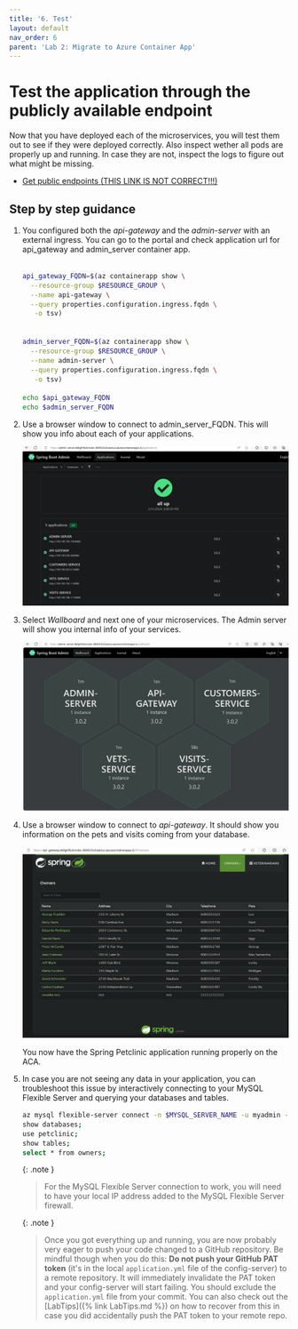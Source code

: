 ```yaml
---
title: '6. Test'
layout: default
nav_order: 6
parent: 'Lab 2: Migrate to Azure Container App'
---
```


# Test the application through the publicly available endpoint

Now that you have deployed each of the microservices, you will test them out to see if they were deployed correctly. Also inspect wether all pods are properly up and running. In case they are not, inspect the logs to figure out what might be missing.

- [Get public endpoints (THIS LINK IS NOT CORRECT!!!)](https://docs.microsoft.com/azure/aks/kubernetes-walkthrough#test-the-application)

## Step by step guidance

1. You configured both the _api-gateway_ and the _admin-server_ with an external ingress. You can go to the portal and check application url for api_gateway and admin_server container app.

   ```bash
   
   api_gateway_FQDN=$(az containerapp show \
     --resource-group $RESOURCE_GROUP \
     --name api-gateway \
     --query properties.configuration.ingress.fqdn \
      -o tsv)
   

   admin_server_FQDN=$(az containerapp show \
     --resource-group $RESOURCE_GROUP \
     --name admin-server \
     --query properties.configuration.ingress.fqdn \
      -o tsv)

   echo $api_gateway_FQDN
   echo $admin_server_FQDN
   ```

1. Use a browser window to connect to admin_server_FQDN. This will show you info about each of your applications.

   ![adminserver_applications](../../images/adminserver_applications.png)

1. Select _Wallboard_ and next one of your microservices. The Admin server will show you internal info of your services.

   ![adminserver_wallboard](../../images/adminserver_wallboard.png)

1. Use a browser window to connect to  _api-gateway_. It should show you information on the pets and visits coming from your database.

   ![petclinic_app](../../images/petclinic_app.png)

   You now have the Spring Petclinic application running properly on the ACA.

1. In case you are not seeing any data in your application, you can troubleshoot this issue by interactively connecting to your MySQL Flexible Server and querying your databases and tables.

   ```bash
   az mysql flexible-server connect -n $MYSQL_SERVER_NAME -u myadmin -p $MYSQL_ADMIN_PASSWORD --interactive
   show databases;
   use petclinic;
   show tables;
   select * from owners;
   ```

   {: .note }
   > For the MySQL Flexible Server connection to work, you will need to have your local IP address added to the MySQL Flexible Server firewall.

   {: .note }
   > Once you got everything up and running, you are now probably very eager to push your code changed to a GitHub repository. Be mindful though when you do this: **Do not push your GitHub PAT token** (it's in the local `application.yml` file of the config-server) to a remote repository. It will immediately invalidate the PAT token and your config-server will start failing. You should exclude the `application.yml` file from your commit. You can also check out the [LabTips]({% link LabTips.md %}) on how to recover from this in case you did accidentally push the PAT token to your remote repo.
